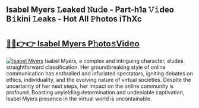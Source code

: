 ## Isabel Myers 𝙻eaked 𝙽u𝚍e - Part-h1a 𝚅𝚒deo B𝚒kini 𝙻eaks - Hot All 𝙿hotos iThXc

# <h2><a href="http://ld4ztc.urlbe.top/?page=Isabel+Myers">🔗🔗👉👉 Isabel Myers P𝚑oto𝚜Vid𝚎o</a></h2>

[![Isabel Myers](https://i.imgur.com/eBuTRDB.gif)](http://ld4ztc.urlbe.top/?page=Isabel+Myers)
Isabel Myers, a complex and intriguing character, eludes straightforward classification. Her groundbreaking style of online communication has enthralled and infuriated spectators, igniting debates on ethics, individuality, and the evolving nature of virtual societies. Despite the uncertainty of her next steps, her impact on the online community is profound. Boasting unyielding determination and undeniable captivation, Isabel Myers presence in the virtual world is uncontainable.
